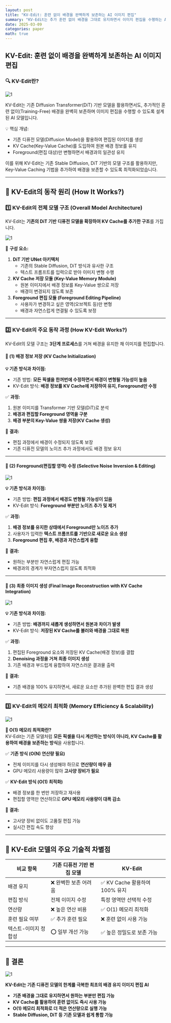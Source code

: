```yaml
---
layout: post  
title: "KV-Edit: 훈련 없이 배경을 완벽하게 보존하는 AI 이미지 편집"  
summary: "KV-Edit는 추가 훈련 없이 배경을 그대로 유지하면서 이미지 편집을 수행하는 AI 모델입니다. 기존 방식보다 자연스럽고 정밀한 편집을 제공하며, 메모리 사용량을 최소화하여 더욱 효율적인 이미지 생성이 가능합니다."  
date: 2025-03-09  
categories: paper  
math: true  
---  
```


## **KV-Edit: 훈련 없이 배경을 완벽하게 보존하는 AI 이미지 편집**  

### 🔍 **KV-Edit란?**  



![1](/assets/img/post_img/kv_edit/1.PNG)  



KV-Edit는 기존 Diffusion Transformer(DiT) 기반 모델을 활용하면서도, 추가적인 훈련 없이(Training-Free) 배경을 완벽히 보존하며 이미지 편집을 수행할 수 있도록 설계된 AI 모델입니다.

💡 핵심 개념:
- 기존 디퓨전 모델(Diffusion Model)을 활용하여 편집된 이미지를 생성
- KV Cache(Key-Value Cache)를 도입하여 원본 배경 정보를 유지
- Foreground(편집 대상)만 변형하면서 배경과의 일관성 유지

이를 위해 KV-Edit는 기존 Stable Diffusion, DiT 기반의 모델 구조를 활용하지만, Key-Value Caching 기법을 추가하여 배경을 보존할 수 있도록 최적화되었습니다.

---

## **🔬 KV-Edit의 동작 원리 (How It Works?)**  

### **1️⃣ KV-Edit의 전체 모델 구조 (Overall Model Architecture)**  

KV-Edit는 **기존의 DiT 기반 디퓨전 모델을 확장하여 KV Cache를 추가한 구조**를 가집니다.  



![1](/assets/img/post_img/kv_edit/2.PNG)  



📌 **구성 요소:**  
1. **DiT 기반 UNet 아키텍처**  
   - 기존의 Stable Diffusion, DiT 방식과 유사한 구조  
   - 텍스트 프롬프트를 입력으로 받아 이미지 변형 수행  
2. **KV Cache 저장 모듈 (Key-Value Memory Module)**  
   - 원본 이미지에서 배경 정보를 Key-Value 쌍으로 저장  
   - 배경이 변경되지 않도록 보존  
3. **Foreground 편집 모듈 (Foreground Editing Pipeline)**  
   - 사용자가 변경하고 싶은 영역(오브젝트 등)만 변형  
   - 배경과 자연스럽게 연결될 수 있도록 보정  

---

### **2️⃣ KV-Edit의 주요 동작 과정 (How KV-Edit Works?)**  

KV-Edit의 모델 구조는 **3단계 프로세스**를 거쳐 배경을 유지한 채 이미지를 편집합니다.  

#### **🔹 (1) 배경 정보 저장 (KV Cache Initialization)**  

**💡 기존 방식과 차이점:**  
- 기존 방법: **모든 픽셀을 한꺼번에 수정하면서 배경이 변형될 가능성이 높음**  
- KV-Edit 방식: **배경 정보를 KV Cache에 저장하여 유지, Foreground만 수정**  

✅ **과정:**  
1. 원본 이미지를 Transformer 기반 모델(DiT)로 분석  
2. **배경과 편집할 Foreground 영역을 구분**  
3. **배경 부분의 Key-Value 쌍을 저장(KV Cache 생성)**  

📌 **결과:**  
- 편집 과정에서 배경이 수정되지 않도록 보장  
- 기존 디퓨전 모델의 노이즈 추가 과정에서도 배경 정보 유지  

---

#### **🔹 (2) Foreground(편집할 영역) 수정 (Selective Noise Inversion & Editing)**  



![1](/assets/img/post_img/kv_edit/3.PNG)  



**💡 기존 방식과 차이점:**  
- 기존 방법: **편집 과정에서 배경도 변형될 가능성이 있음**  
- KV-Edit 방식: **Foreground 부분만 노이즈 추가 및 제거**  

✅ **과정:**  
1. **배경 정보를 유지한 상태에서 Foreground만 노이즈 추가**  
2. 사용자가 입력한 **텍스트 프롬프트를 기반으로 새로운 요소 생성**  
3. **Foreground 편집 후, 배경과 자연스럽게 융합**  

📌 **결과:**  
- 원하는 부분만 자연스럽게 편집 가능  
- 배경과의 경계가 부자연스럽지 않도록 최적화  

---

#### **🔹 (3) 최종 이미지 생성 (Final Image Reconstruction with KV Cache Integration)**  



![1](/assets/img/post_img/kv_edit/4.PNG)  



**💡 기존 방식과 차이점:**  
- 기존 방법: **배경까지 새롭게 생성하면서 원본과 차이가 발생**  
- KV-Edit 방식: **저장된 KV Cache를 불러와 배경을 그대로 복원**  

✅ **과정:**  
1. 편집된 Foreground 요소와 저장된 KV Cache(배경 정보)를 결합  
2. **Denoising 과정을 거쳐 최종 이미지 생성**  
3. 기존 배경과 부드럽게 융합하여 자연스러운 결과물 출력  

📌 **결과:**  
- 기존 배경을 100% 유지하면서, 새로운 요소만 추가된 완벽한 편집 결과 생성  

---

### **3️⃣ KV-Edit의 메모리 최적화 (Memory Efficiency & Scalability)**  



![1](/assets/img/post_img/kv_edit/5.PNG)  



**🔹 O(1) 메모리 최적화란?**  
KV-Edit는 기존 모델처럼 **모든 픽셀을 다시 계산하는 방식이 아니라, KV Cache를 활용하여 배경을 보존하는 방식**을 사용합니다.  

✅ **기존 방식 (O(N) 연산량 필요)**  
- 전체 이미지를 다시 생성해야 하므로 **연산량이 매우 큼**  
- GPU 메모리 사용량이 많아 **고사양 장비가 필요**  

✅ **KV-Edit 방식 (O(1) 최적화)**  
- 배경 정보를 한 번만 저장하고 재사용  
- 편집할 영역만 연산하므로 **GPU 메모리 사용량이 대폭 감소**  

📌 **결과:**  
- 고사양 장비 없이도 고품질 편집 가능  
- 실시간 편집 속도 향상  

---

## **🔑 KV-Edit 모델의 주요 기술적 차별점**  



| 비교 항목 | 기존 디퓨전 기반 편집 모델 | KV-Edit |
|----------|-------------------------|---------|
| 배경 유지 | ❌ 완벽한 보존 어려움 | ✅ KV Cache 활용하여 100% 유지 |
| 편집 방식 | 전체 이미지 수정 | 특정 영역만 선택적 수정 |
| 연산량 | ❌ 높은 연산 비용 | ✅ O(1) 메모리 최적화 |
| 훈련 필요 여부 | ✅ 추가 훈련 필요 | ❌ 훈련 없이 사용 가능 |
| 텍스트-이미지 정합성 | ⭕ 일부 개선 가능 | ✅ 높은 정밀도로 보존 가능 |



---

## 📌 **결론**  



![1](/assets/img/post_img/kv_edit/6.PNG)  



**KV-Edit는 기존 디퓨전 모델의 한계를 극복한 최초의 배경 유지 이미지 편집 AI**  

- **기존 배경을 그대로 유지하면서 원하는 부분만 편집 가능**  
- **KV Cache를 활용하여 훈련 없이도 즉시 사용 가능**  
- **O(1) 메모리 최적화로 더 적은 연산량으로 실행 가능**  
- **Stable Diffusion, DiT 등 기존 모델과 쉽게 통합 가능**  